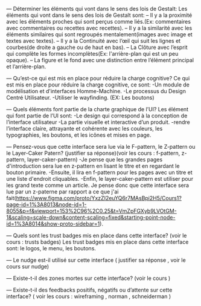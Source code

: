 — Déterminer les éléments qui vont dans le sens des lois de Gestalt:
Les éléments qui vont dans le sens des lois de Gestalt sont:
– Il y a la proximité avec les éléments proches qui sont perçus comme liés.(Ex: commentaires avec commentaires ou recettes avec recettes).
– Il y a la similarité avec les éléments similaires qui sont regroupés mentalement(images avec image et textes avec textes).
– Il y a la Continuité avec l’œil qui suit les lignes et courbes(de droite a gauche ou de haut en bas).
– La Clôture avec l’esprit qui complète les formes incomplètes(Ex: l'arrière-plan qui est un peu opaque).
– La figure et le fond avec une distinction entre l’élément principal et l’arrière-plan.

— Qu’est-ce qui est mis en place pour réduire la charge cognitive?
Ce qui est mis en place pour réduire la charge cognitive, ce sont:
-Un module de modélisation et d'interfaces Homme-Machine.
-Le processus du Design Centré Utilisateur.
-Utiliser le wayfinding.
(EX: Les boutons)

— Quels éléments font partie de la charte graphique de l’UI?
Les élément qui font partie de l’UI sont:
-Le design qui correspond à la conception de l’interface utilisateur
-La partie visuelle et interactive d’un produit.
-rendre l’interface claire, attrayante et cohérente avec les couleurs, les typographies, les boutons, et les icônes et mises en page.

— Pensez-vous que cette interface sera lue via le F-pattern, le Z-pattern ou le Layer-Caker Patern?
(justifier sa réponse)(voir les cours : f-pattern, z-pattern, layer-caker-pattern)
-Je pense que les grandes pages d'introduction sera lue en z-pattern en lisant le titre et en regardant le bouton primaire.
-Ensuite, il lira en f-pattern pour les pages avec un titre et une liste d'endroit cliquables.
-Enfin, le layer-caker-pattern est utiliser pour les grand texte comme un article. Je pense donc que cette interface sera lue par un z-paterne par rapport a ce que j'ai fait(https://www.figma.com/proto/YxzZI2euYQ6r7MAsBpi2H5/Cours1?page-id=1%3A8013&node-id=1-8055&p=f&viewport=153%2C96%2C0.25&t=VmZpFGXyb9LVOtGM-1&scaling=scale-down&content-scaling=fixed&starting-point-node-id=1%3A8014&show-proto-sidebar=1).

— Quels sont les trust badges mis en place dans cette interface? (voir le cours : trusts badges)
Les trust badges mis en place dans cette interface sont: le logos, le menu, les boutons.

— Le nudge est-il utilisé sur cette interface ( justifier sa réponse , voir le cours sur nudge)

— Existe-t-il des zones mortes sur cette interface? (voir le cours )

— Existe-t-il des feedbacks positifs, négatifs ou d’attente sur cette interface? ( voir les cours : wireframing , norman , schneiderman )
